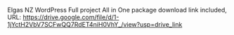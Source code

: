 Elgas NZ WordPress Full project All in One package download link included, URL: https://drive.google.com/file/d/1-1jYctH2VbV7SCFwQQ7RdET4niH0VhY_/view?usp=drive_link
